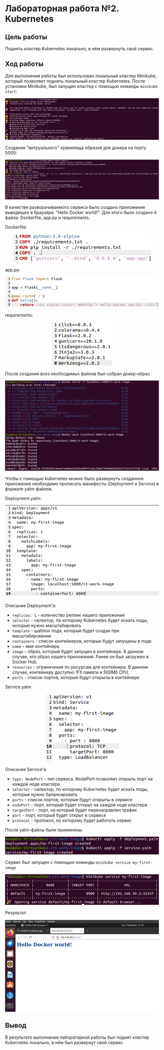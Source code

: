 # Лабораторная работа №2. Kubernetes

## Цель работы

Поднять кластер Kubernetes локально, в нём развернуть свой сервис.

## Ход работы

Для выполнения работы был использован локальный кластер Minikube, который позволяет поднять локальный кластер Kubernetes. После установки Minikube, был запущен кластер с помощью команды `minikube start`:

<p align="center">
    <img src="./images/image-1.png">
</p>

Создание "витруального" хранилища образов для докера на порту 5000:

<p align="center">
    <img src="./images/image-2.png">
</p>

В качестве разворачиваемого сервиса было создано приложение выводящее в браузере: "Hello Docker world!". Для этого было создано 4 файла: Dockerfile, app.py и requirements.

Dockerfile:
<p align="center">
    <img src="./images/Dockerfile-image.png">
</p>

app.py:
<p align="center">
    <img src="./images/appPy-image.png">
</p>

requirements:
<p align="center">
    <img src="./images/requirements-image.png">
</p>

После создания всез необходимых файлов был собран докер-образ
<p align="center">
    <img src="./images/image-3.png">
</p>
Чтобы с помощью kubernetes можно было развернуть созданное приложение необходимо прописать манифесты (Deployment и Service) в формате yalm-файлов.

Deployment.yalm:
<p align="center">
    <img src="./images/deployment-image.png">
</p>

Описание Deployment'а:

- `replicas: 1` - количество реплик нашего приложения
- `selector` - селектор, по которому Kubernetes будет искать поды, которые нужно масштабировать
- `template` - шаблон пода, который будет создан при масштабировании
- `containers` - список контейнеров, которые будут запущены в поде
- `name` - имя контейнера
- `image` - образ, который будет запущен в контейнере. В данном случае, это образ нашего приложения. Ранее он был загружен в Docker Hub.
- `resources` - ограничения по ресурсам для контейнера. В данном случае, контейнеру доступно 1Гб памяти и 500Мб CPU.
- `ports` - список портов, которые будут открыты в контейнере

Service.yalm
<p align="center">
    <img src="./images/service-image.png">
</p>

Описание Service'а:

- `type: NodePort` - тип сервиса. NodePort позволяет открыть порт на каждой ноде кластера
- `selector` - селектор, по которому Kubernetes будет искать поды, которые нужно балансировать
- `ports` - список портов, которые будут открыты в сервисе
- `nodePort` - порт, который будет открыт на каждой ноде кластера
- `targetPort` - порт, на который будет перенаправлен трафик
- `port` - порт, который будет открыт в сервисе
- `protocol` - протокол, по которому будет работать сервис

После yalm-файлы были применены:
<p align="center">
    <img src="./images/image-4.png">
</p>

Сервис был запущен с помощью команды `minikube service my-first-image`
<p align="center">
    <img src="./images/image-5.png">
</p>

Результат:
<p align="center">
    <img src="./images/result-image.png">
</p>

## Вывод

В результате выполнения лабораторной работы был поднят кластер Kubernetes локально, в нём был развернут свой сервис.
